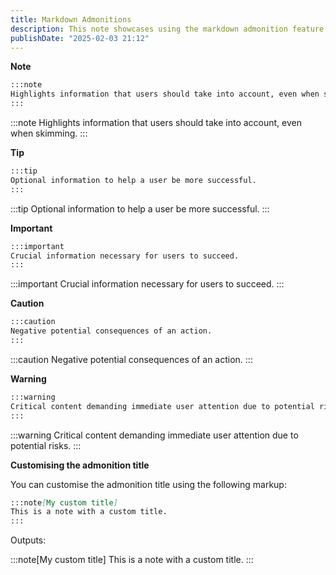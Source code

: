 ```yaml
---
title: Markdown Admonitions
description: This note showcases using the markdown admonition feature in Astro Cactus
publishDate: "2025-02-03 21:12"
---
```


**Note**

```md
:::note
Highlights information that users should take into account, even when skimming.
:::
```

:::note
Highlights information that users should take into account, even when skimming.
:::

**Tip**

```md
:::tip
Optional information to help a user be more successful.
:::
```

:::tip
Optional information to help a user be more successful.
:::

**Important**

```md
:::important
Crucial information necessary for users to succeed.
:::
```

:::important
Crucial information necessary for users to succeed.
:::

**Caution**

```md
:::caution
Negative potential consequences of an action.
:::
```

:::caution
Negative potential consequences of an action.
:::

**Warning**

```md
:::warning
Critical content demanding immediate user attention due to potential risks.
:::
```

:::warning
Critical content demanding immediate user attention due to potential risks.
:::

**Customising the admonition title**

You can customise the admonition title using the following markup:

```md
:::note[My custom title]
This is a note with a custom title.
:::
```

Outputs:

:::note[My custom title]
This is a note with a custom title.
:::
